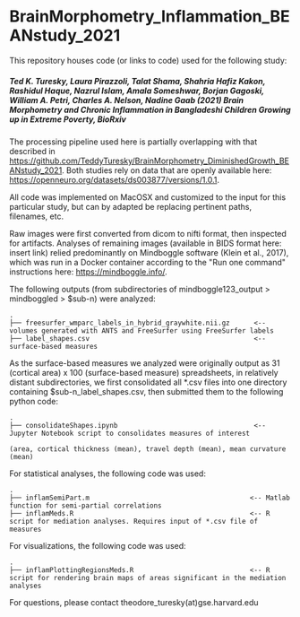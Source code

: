 # BrainMorphometry_Inflammation_BEANstudy_2021

This repository houses code (or links to code) used for the following study:

##### *Ted K. Turesky, Laura Pirazzoli, Talat Shama, Shahria Hafiz Kakon, Rashidul Haque, Nazrul Islam, Amala Someshwar, Borjan Gagoski, William A. Petri, Charles A. Nelson, Nadine Gaab (2021) Brain Morphometry and Chronic Inflammation in Bangladeshi Children Growing up in Extreme Poverty, BioRxiv*

The processing pipeline used here is partially overlapping with that described in https://github.com/TeddyTuresky/BrainMorphometry_DiminishedGrowth_BEANstudy_2021. Both studies rely on data that are openly available here: https://openneuro.org/datasets/ds003877/versions/1.0.1. 

All code was implemented on MacOSX and customized to the input for this particular study, but can by adapted be replacing pertinent paths, filenames, etc.

Raw images were first converted from dicom to nifti format, then inspected for artifacts. Analyses of remaining images (available in BIDS format here: insert link) relied predominantly on Mindboggle software (Klein et al., 2017), which was run in a Docker container according to the "Run one command" instructions here: https://mindboggle.info/. 

The following outputs (from subdirectories of mindboggle123_output > mindboggled > $sub-n) were analyzed:

    .
    ├── freesurfer_wmparc_labels_in_hybrid_graywhite.nii.gz      <-- volumes generated with ANTS and FreeSurfer using FreeSurfer labels 
    ├── label_shapes.csv                                         <-- surface-based measures      

As the surface-based measures we analyzed were originally output as 31 (cortical area) x 100 (surface-based measure) spreadsheets, in relatively distant subdirectories, we first consolidated all *.csv files into one directory containing $sub-n_label_shapes.csv, then submitted them to the following python code:

    .
    ├── consolidateShapes.ipynb                                  <-- Jupyter Notebook script to consolidates measures of interest 
                                                                     (area, cortical thickness (mean), travel depth (mean), mean curvature (mean) 
 

For statistical analyses, the following code was used:

    .
    ├── inflamSemiPart.m                                        <-- Matlab function for semi-partial correlations
    ├── inflamMeds.R                                            <-- R script for mediation analyses. Requires input of *.csv file of measures

For visualizations, the following code was used:

    .
    ├── inflamPlottingRegionsMeds.R                             <-- R script for rendering brain maps of areas significant in the mediation analyses


For questions, please contact theodore_turesky(at)gse.harvard.edu




